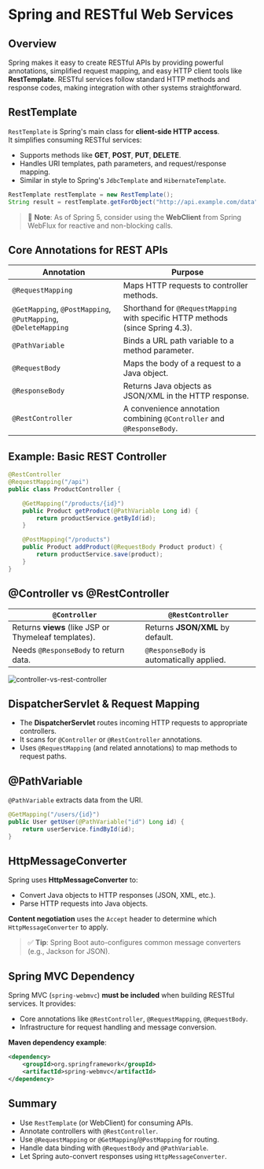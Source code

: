 # Spring and RESTful Web Services

## Overview

Spring makes it easy to create RESTful APIs by providing powerful annotations, simplified request mapping, and easy HTTP client tools like **RestTemplate**. RESTful services follow standard HTTP methods and response codes, making integration with other systems straightforward.

## RestTemplate

`RestTemplate` is Spring's main class for **client-side HTTP access**.  
It simplifies consuming RESTful services:

- Supports methods like **GET**, **POST**, **PUT**, **DELETE**.
- Handles URI templates, path parameters, and request/response mapping.
- Similar in style to Spring's `JdbcTemplate` and `HibernateTemplate`.

```java
RestTemplate restTemplate = new RestTemplate();
String result = restTemplate.getForObject("http://api.example.com/data", String.class);
```

> 🔎 **Note**: As of Spring 5, consider using the **WebClient** from Spring WebFlux for reactive and non-blocking calls.

## Core Annotations for REST APIs

| Annotation                                                     | Purpose                                                                        |
| -------------------------------------------------------------- | ------------------------------------------------------------------------------ |
| `@RequestMapping`                                              | Maps HTTP requests to controller methods.                                      |
| `@GetMapping`, `@PostMapping`, `@PutMapping`, `@DeleteMapping` | Shorthand for `@RequestMapping` with specific HTTP methods (since Spring 4.3). |
| `@PathVariable`                                                | Binds a URL path variable to a method parameter.                               |
| `@RequestBody`                                                 | Maps the body of a request to a Java object.                                   |
| `@ResponseBody`                                                | Returns Java objects as JSON/XML in the HTTP response.                         |
| `@RestController`                                              | A convenience annotation combining `@Controller` and `@ResponseBody`.          |

## Example: Basic REST Controller

```java
@RestController
@RequestMapping("/api")
public class ProductController {

    @GetMapping("/products/{id}")
    public Product getProduct(@PathVariable Long id) {
        return productService.getById(id);
    }

    @PostMapping("/products")
    public Product addProduct(@RequestBody Product product) {
        return productService.save(product);
    }
}
```

## @Controller vs @RestController

| `@Controller`                                        | `@RestController`                         |
| ---------------------------------------------------- | ----------------------------------------- |
| Returns **views** (like JSP or Thymeleaf templates). | Returns **JSON/XML** by default.          |
| Needs `@ResponseBody` to return data.                | `@ResponseBody` is automatically applied. |

![controller-vs-rest-controller](./images/controller-vs-rest-controller.png)

## DispatcherServlet & Request Mapping

- The **DispatcherServlet** routes incoming HTTP requests to appropriate controllers.
- It scans for `@Controller` or `@RestController` annotations.
- Uses `@RequestMapping` (and related annotations) to map methods to request paths.

## @PathVariable

`@PathVariable` extracts data from the URI.

```java
@GetMapping("/users/{id}")
public User getUser(@PathVariable("id") Long id) {
    return userService.findById(id);
}
```

## HttpMessageConverter

Spring uses **HttpMessageConverter** to:

- Convert Java objects to HTTP responses (JSON, XML, etc.).
- Parse HTTP requests into Java objects.

**Content negotiation** uses the `Accept` header to determine which `HttpMessageConverter` to apply.

> ✅ **Tip**: Spring Boot auto-configures common message converters (e.g., Jackson for JSON).

## Spring MVC Dependency

Spring MVC (`spring-webmvc`) **must be included** when building RESTful services. It provides:

- Core annotations like `@RestController`, `@RequestMapping`, `@RequestBody`.
- Infrastructure for request handling and message conversion.

**Maven dependency example**:

```xml
<dependency>
    <groupId>org.springframework</groupId>
    <artifactId>spring-webmvc</artifactId>
</dependency>
```

## Summary

- Use `RestTemplate` (or WebClient) for consuming APIs.
- Annotate controllers with `@RestController`.
- Use `@RequestMapping` or `@GetMapping`/`@PostMapping` for routing.
- Handle data binding with `@RequestBody` and `@PathVariable`.
- Let Spring auto-convert responses using `HttpMessageConverter`.
